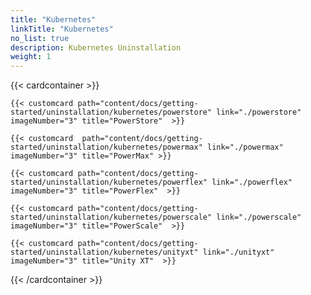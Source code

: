 ```yaml
---
title: "Kubernetes"
linkTitle: "Kubernetes"
no_list: true
description: Kubernetes Uninstallation
weight: 1
---
```


{{< cardcontainer >}} 

    {{< customcard path="content/docs/getting-started/uninstallation/kubernetes/powerstore" link="./powerstore"  imageNumber="3" title="PowerStore"  >}}

    {{< customcard  path="content/docs/getting-started/uninstallation/kubernetes/powermax" link="./powermax"  imageNumber="3" title="PowerMax" >}} 

    {{< customcard path="content/docs/getting-started/uninstallation/kubernetes/powerflex" link="./powerflex" imageNumber="3" title="PowerFlex"  >}} 

    {{< customcard path="content/docs/getting-started/uninstallation/kubernetes/powerscale" link="./powerscale"  imageNumber="3" title="PowerScale"  >}}

    {{< customcard path="content/docs/getting-started/uninstallation/kubernetes/unityxt" link="./unityxt"   imageNumber="3" title="Unity XT"  >}}

{{< /cardcontainer >}}
